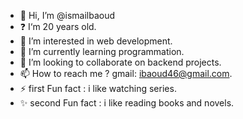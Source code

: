 - 👋 Hi, I’m @ismailbaoud
- ❓ I‘m 20 years old.
- 👀 I’m interested in web development.
- 🌱 I’m currently learning programmation.
- 💞️ I’m looking to collaborate on backend projects.
- 📫 How to reach me ? gmail: ibaoud46@gmail.com. 
- ⚡ first Fun fact : i like watching series.
- ✨ second Fun fact : i like reading books and novels.
